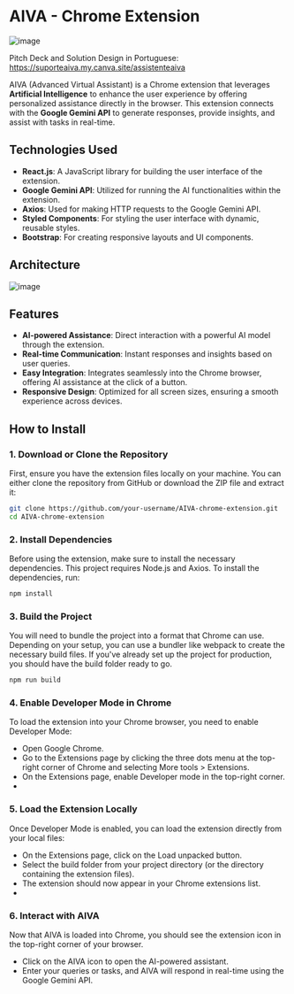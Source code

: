 # AIVA - Chrome Extension

![image](https://github.com/user-attachments/assets/90b2d8a9-e1e1-4701-ac98-be51b17e94bd)

Pitch Deck and Solution Design in Portuguese: https://suporteaiva.my.canva.site/assistenteaiva

AIVA (Advanced Virtual Assistant) is a Chrome extension that leverages **Artificial Intelligence** to enhance the user experience by offering personalized assistance directly in the browser. This extension connects with the **Google Gemini API** to generate responses, provide insights, and assist with tasks in real-time.

## Technologies Used

- **React.js**: A JavaScript library for building the user interface of the extension.
- **Google Gemini API**: Utilized for running the AI functionalities within the extension.
- **Axios**: Used for making HTTP requests to the Google Gemini API.
- **Styled Components**: For styling the user interface with dynamic, reusable styles.
- **Bootstrap**: For creating responsive layouts and UI components.

## Architecture

![image](https://github.com/user-attachments/assets/ea7337d5-ca40-46cc-bc1c-930f988309e7)

## Features

- **AI-powered Assistance**: Direct interaction with a powerful AI model through the extension.
- **Real-time Communication**: Instant responses and insights based on user queries.
- **Easy Integration**: Integrates seamlessly into the Chrome browser, offering AI assistance at the click of a button.
- **Responsive Design**: Optimized for all screen sizes, ensuring a smooth experience across devices.

## How to Install

### 1. Download or Clone the Repository

First, ensure you have the extension files locally on your machine. You can either clone the repository from GitHub or download the ZIP file and extract it:

```bash
git clone https://github.com/your-username/AIVA-chrome-extension.git
cd AIVA-chrome-extension
```

### 2. Install Dependencies
Before using the extension, make sure to install the necessary dependencies. This project requires Node.js and Axios. To install the dependencies, run:

```bash
npm install
```

###  3. Build the Project
You will need to bundle the project into a format that Chrome can use. Depending on your setup, you can use a bundler like webpack to create the necessary build files. If you've already set up the project for production, you should have the build folder ready to go.

```bash
npm run build
```

### 4. Enable Developer Mode in Chrome
To load the extension into your Chrome browser, you need to enable Developer Mode:

- Open Google Chrome.
- Go to the Extensions page by clicking the three dots menu at the top-right corner of Chrome and selecting More tools > Extensions.
- On the Extensions page, enable Developer mode in the top-right corner.
- 
### 5. Load the Extension Locally
Once Developer Mode is enabled, you can load the extension directly from your local files:

- On the Extensions page, click on the Load unpacked button.
- Select the build folder from your project directory (or the directory containing the extension files).
- The extension should now appear in your Chrome extensions list.
- 
### 6. Interact with AIVA
Now that AIVA is loaded into Chrome, you should see the extension icon in the top-right corner of your browser.

- Click on the AIVA icon to open the AI-powered assistant.
- Enter your queries or tasks, and AIVA will respond in real-time using the Google Gemini API.
